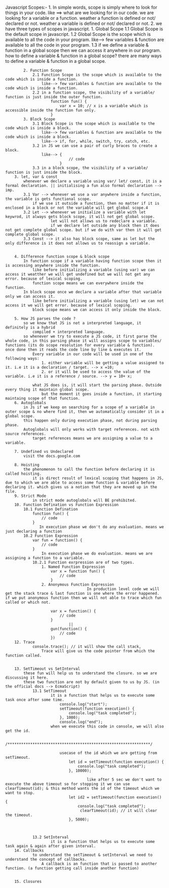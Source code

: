 Javascript 
    Scopes:-
        1. In simple words, scope is simply where to look for things in your code.
           like ==> what are we looking for in our code.
                      we are looking for a variable or a function.
                          weather a function is defined or not/ declared or not.
                          weather a variable is defined or not/ declared or not.
        2. we have three types of scopes in javascript.
            1. Global Scope
                1.1 Global Scope is the default scope in javascript.
                1.2 Global Scope is the scope which is available to all the code in your program.
                    like--> few variables & function are available to all the code in your program.
                1.3 if we define a variable & function in a global scope then we can access it anywhere in our program.
                    how to define a variable & function in a global scope?
                        there are many ways to define a variable & function in a global scope.
                          
            2. Function Scope
                2.1 Function Scope is the scope which is available to the code which is inside a function.
                    like--> few variables & function are available to the code which is inside a function.
                2.2 in a function scope, the visibility of a variable/ function is just inside the outer function.
                        function fun() {
                            var x = 10; // x is a variable which is accessible inside the function fun only.
                        }
            3. Block Scope
                3.1 Block Scope is the scope which is available to the code which is inside a block.
                    like--> few variables & function are available to the code which is inside a block.
                    like--> if, for, while, switch, try, catch, etc.
                3.2 in JS we can use a pair of curly braces to create a block.
                    like--> {
                                // code
                            }
                3.3 in a block scope, the visibility of a variable/ function is just inside the block. 
        3. let, var & const
            whenever we declare a variable using var/ let/ const, it is a formal declaration. || initialising a fun also formal declaration --> imp. 
            3.1 Var --> whenever we use a var anywhere inside a function, the variable is gets functional scope. 
                if we use it outside a function, then no matter if it is enclosed in a block or not the variable will get global scope.4
            3.2 Let --> whenever we initialize a variable with let keywrod, it always gets block scope, it will not get global scope.
                        let will not allows us to redeclare a variable.
                        if we declare let outside any block then it does not get complete global scope. but if we do with var then it will get complete global scope.
            3.3 Const --> it also has block scope, same as let but the only difference is it does not allows us to reassign a variable.

     
        4. Difference function scope & block scope
            In function scope if a variable having function scope then it is accessing anywhere inside the function.
                like before initializing a variable (using var) we can access it weatther we will get undefined but we will not get any error. because of lexical scoping.
                function scope means we can everywhere inside the function.
            In block scope once we declare a variable after that variable only we can access it.
                like before initializing a variable (using let) we can not access it we will get error. because of lexical scoping.
                block scope means we can access it only inside the block.
        
        5. How JS parses the code ?
            so we know that JS is not a interpreted language, it definitely is a hybrid 
                compiled + interpreted language.
            so whenever we try to execute a JS code, it first parse the whole code, in this parsing phase it will assigns scope to variables/ functions (its do scope resolution for every variable & function). once done then it reads the code line by line & executes it. 
                Every variable in our code will be used in one of the following ways:
                    1. either variable will be getting a value assigned to it. i.e it is a declaration / target. --> x =10;
                    2. or it will be used to access the value of the variable. i.e it is a reference / source. --> y = 10+ x;

                what JS does is, it will start the parsing phase. Outside every thing it maintain global scope. 
                    but the moment it goes inside a function, it starting maintaing scope of that function. 
        6. Autoglobals
            in Js if we keep on searching for a scope of a variable in outer scope & no where find it, then we automatically consider it in a global scope.
            this happen only during execution phase, not during parsing phase.
            Autoglobals will only works with target references. not with source references.
                target references means we are assigning a value to a variable.
        
        7. Undefined vs Undeclared 
            visit the docs.google.com 

        8. Hoisting
            the phenomenon to call the function before declaring it is called hoisting.
                it is direct result of lexical scoping that happens in JS, due to which we are able to access some function & variable before declaring it. which gives us a notion that they are moved up in the file. 
        9. Strict Mode
                in strict mode autoglobals will BE prehibited.
        10. Function Defination vs Function Expression
            10.1 Function Defination
                function fun() {
                    // code
                }
                   In execution phase we don't do any evaluation. means we just declaring a function
            10.2 Function Expression
                var fun = function() {
                    // code
                }
                    In execution phase we do evaluation. means we are assigning a function to a variable. 
                10.2.1 Function exrpression are of two types.
                    1. Named Function Expression
                        var x = function fun() {
                            // code
                        }
                    2. Anonymous Function Expression
                                        In production level code we will get the stack trace & last function is one where the error happened. if we put anonymous function then we will not able to trace which fun called or which not. 

                        var x = function() {
                            // code
                        }
                                ||
                        gun(function() {
                            // code
                        })
        12. Trace
                console.trace(); // it will show the call stack, 
                    Trace will give us the code pointer from which the function called.
        
        
        13. SetTimeout vs SetInterval
            these fun will help us to understand the closure. so we are discussing it here.
            these two function are not by default given to us by JS. (in the official docs --> EcmaScript)
                13.1 SetTimeout
                        it is a function that helps us to execute some task once after some time. 
                            console.log("start");
                            setTimeout(function execution() {
                                console.log("task completed");
                            }, 1000);
                            console.log("end");
                        when we execute this code in console, we will also get the id. 

                        /***************************************************************/

                            usecase of the id which we are getting from setTimeout.
                                let id = setTimeout(function execution() {
                                    console.log("task completed");
                                }, 10000);

                                        like after 5 sec we don't want to execute the above timeout so for stopping it we can use clearTimeout(id); & this method wants the id of the timeout which we want to stop.
                                let id2 = setTimeout(function execution() {
                                    console.log("task completed");
                                     clearTimeout(id); // it will clear the timeout.
                                }, 5000);
                                                 


                13.2 SetInterval
                        it is a function that helps us to execute some task again & again after given interval.
        14. Callbacks
                to understand the setTimeout & setInterval we need to understand the concept of callbacks.
                    A callback is an function that is passed to another function. (a function getting call inside another function)


        15. Closures

                
        


          